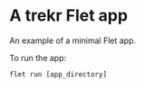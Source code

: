 # A trekr Flet app

An example of a minimal Flet app.

To run the app:

```
flet run [app_directory]
```